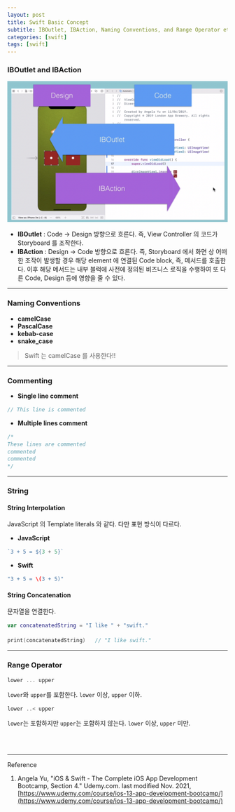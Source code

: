 ```yaml
---
layout: post
title: Swift Basic Concept
subtitle: IBOutlet, IBAction, Naming Conventions, and Range Operator etc...
categories: [swift]
tags: [swift]
---
```


### IBOutlet and IBAction

![IBOutlet and IBAction](/assets/images/posts/2022-06-07-swift-basic-concept/iboutlet-ibaction-flow.png)

* __IBOutlet__ : Code -> Design 방향으로 흐른다. 즉, View Controller 의 코드가 Storyboard 를 조작한다.
* __IBAction__ : Design -> Code 방향으로 흐른다. 즉, Storyboard 에서 화면 상 어떠한 조작이 발생할 경우 해당 element 에 연결된 Code block, 즉, 메서드를 호출한다. 이후 해당 메서드는 내부 블럭에 사전에 정의된 비즈니스 로직을 수행하여 또 다른 Code, Design 등에 영향을 줄 수 있다.

---

### Naming Conventions

* __camelCase__
* __PascalCase__
* __kebab-case__
* __snake_case__

> Swift 는 camelCase 를 사용한다‼️

---

### Commenting
* __Single line comment__
```swift
// This line is commented
```
* __Multiple lines comment__
```swift
/*
These lines are commented
commented
commented
*/
```

---

### String

#### String Interpolation
JavaScript 의 Template literals 와 같다. 다만 표현 방식이 다르다.

* __JavaScript__
```javascript
`3 + 5 = ${3 + 5}`
```
* __Swift__
```swift
"3 + 5 = \(3 + 5)"
```

#### String Concatenation
문자열을 연결한다.

```swift
var concatenatedString = "I like " + "swift."

print(concatenatedString)   // "I like swift."
```

---

### Range Operator

```swift
lower ... upper
```
`lower`와 `upper`를 포함한다. `lower` 이상, `upper` 이하.

```swift
lower ..< upper
```
`lower`는 포함하지만 `upper`는 포함하지 않는다. `lower` 이상, `upper` 미만.


<br><br>

---
Reference

1. Angela Yu, "iOS & Swift - The Complete iOS App Development Bootcamp, Section 4." Udemy.com. last modified Nov. 2021, [https://www.udemy.com/course/ios-13-app-development-bootcamp/](https://www.udemy.com/course/ios-13-app-development-bootcamp/)
